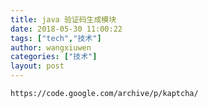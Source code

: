 ```yaml
---
title: java 验证码生成模块
date: 2018-05-30 11:00:22
tags: ["tech","技术"]
author: wangxiuwen
categories: ["技术"]
layout: post
---
```


```
https://code.google.com/archive/p/kaptcha/
```